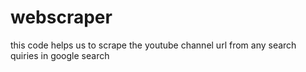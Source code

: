 # webscraper
this code helps us to scrape the youtube channel url from any search quiries in google search
